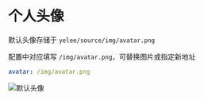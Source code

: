 # 个人头像

默认头像存储于 `yelee/source/img/avatar.png`

配置中对应填写 `/img/avatar.png`，可替换图片或指定新地址

```yaml
avatar: /img/avatar.png
```

![默认头像](/src/avatar.png)
